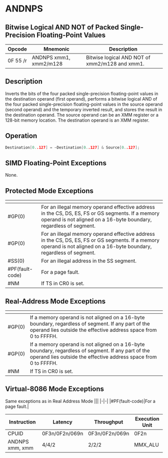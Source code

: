 # ANDNPS
 
## Bitwise Logical AND NOT of Packed Single-Precision Floating-Point Values
 
 
|Opcode|Mnemonic|Description|
|-|-|-|
|0F 55 /r|ANDNPS xmm1, xmm2/m128|Bitwise logical AND NOT of xmm2/m128 and xmm1.|
 
## Description
 
Inverts the bits of the four packed single-precision floating-point values in the destination operand (first operand), performs a bitwise logical AND of the four packed single-precision floating-point values in the source operand (second operand) and the temporary inverted result, and stores the result in the destination operand. The source operand can be an XMM register or a 128-bit memory location. The destination operand is an XMM register.
 
 
## Operation
 
```c
Destination[0..127] = ~Destination[0..127] & Source[0..127];

```
 
 
## SIMD Floating-Point Exceptions
 
None.
 
## Protected Mode Exceptions
 
|[]()||
|-|-|
|#GP(0)|For an illegal memory operand effective address in the CS, DS, ES, FS or GS segments. If a memory operand is not aligned on a 16-byte boundary, regardless of segment.|
|#GP(0)|For an illegal memory operand effective address in the CS, DS, ES, FS or GS segments. If a memory operand is not aligned on a 16-byte boundary, regardless of segment.|
|#SS(0)|For an illegal address in the SS segment.|
|#PF(fault-code)|For a page fault.|
|#NM|If TS in CR0 is set.|
 
## Real-Address Mode Exceptions
 
|[]()||
|-|-|
|#GP(0)|If a memory operand is not aligned on a 16-byte boundary, regardless of segment. If any part of the operand lies outside the effective address space from 0 to FFFFH.|
|#GP(0)|If a memory operand is not aligned on a 16-byte boundary, regardless of segment. If any part of the operand lies outside the effective address space from 0 to FFFFH.|
|#NM|If TS in CR0 is set.|
 
## Virtual-8086 Mode Exceptions
 
Same exceptions as in Real Address Mode
|[]()||
|-|-|
|#PF(fault-code)|For a page fault.|
 
|Instruction|Latency|Throughput|Execution Unit|
|-|-|-|-|
|CPUID|0F3n/0F2n/069n|0F3n/0F2n/069n|0F2n|
|ANDNPS xmm, xmm|4/4/2|2/2/2|MMX_ALU|
